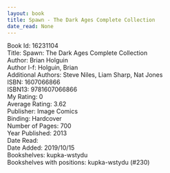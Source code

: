 ```yaml
---
layout: book
title: Spawn - The Dark Ages Complete Collection
date_read: None
---
```


Book Id: 16231104<br />
Title: Spawn: The Dark Ages Complete Collection<br />
Author: Brian Holguin<br />
Author l-f: Holguin, Brian<br />
Additional Authors: Steve Niles, Liam Sharp, Nat Jones<br />
ISBN: 1607066866<br />
ISBN13: 9781607066866<br />
My Rating: 0<br />
Average Rating: 3.62<br />
Publisher: Image Comics<br />
Binding: Hardcover<br />
Number of Pages: 700<br />
Year Published: 2013<br />
Date Read: <br />
Date Added: 2019/10/15<br />
Bookshelves: kupka-wstydu<br />
Bookshelves with positions: kupka-wstydu (#230)<br />

